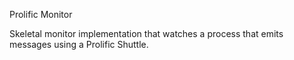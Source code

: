 Prolific Monitor

Skeletal monitor implementation that watches a process that emits messages using
a Prolific Shuttle.

